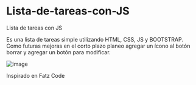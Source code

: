 # Lista-de-tareas-con-JS
Lista de tareas con JS

Es una lista de tareas simple utilizando HTML, CSS, JS y BOOTSTRAP.
Como futuras mejoras en el corto plazo planeo agregar un ícono al botón borrar y agregar un botón para modificar.

![image](https://user-images.githubusercontent.com/66391514/200218188-8c914658-1274-412e-a9a6-95a8d88c221a.png)


Inspirado en Fatz Code

